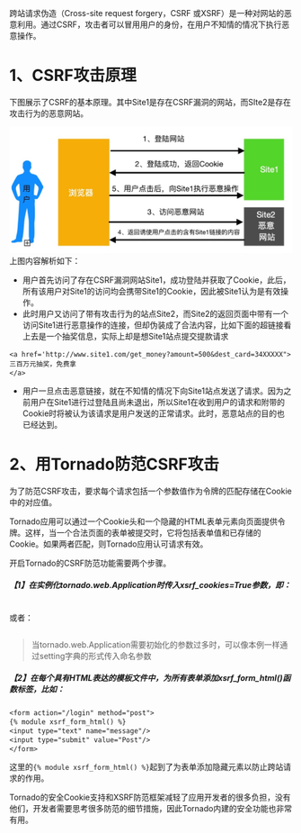 跨站请求伪造（Cross-site request forgery，CSRF 或XSRF）是一种对网站的恶意利用。通过CSRF，攻击者可以冒用用户的身份，在用户不知情的情况下执行恶意操作。

# 1、CSRF攻击原理

下图展示了CSRF的基本原理。其中Site1是存在CSRF漏洞的网站，而SIte2是存在攻击行为的恶意网站。

![](/assets/Jietu20181008-221918.jpg)上图内容解析如下：

* 用户首先访问了存在CSRF漏洞网站Site1，成功登陆并获取了Cookie，此后，所有该用户对Site1的访问均会携带Site1的Cookie，因此被Site1认为是有效操作。
* 此时用户又访问了带有攻击行为的站点Site2，而Site2的返回页面中带有一个访问Site1进行恶意操作的连接，但却伪装成了合法内容，比如下面的超链接看上去是一个抽奖信息，实际上却是想Site1站点提交提款请求

```
<a href='http://www.site1.com/get_money?amount=500&dest_card=34XXXXX">
三百万元抽奖，免费拿
</a>
```

* 用户一旦点击恶意链接，就在不知情的情况下向Site1站点发送了请求。因为之前用户在Site1进行过登陆且尚未退出，所以Site1在收到用户的请求和附带的Cookie时将被认为该请求是用户发送的正常请求。此时，恶意站点的目的也已经达到。

# 2、用Tornado防范CSRF攻击

为了防范CSRF攻击，要求每个请求包括一个参数值作为令牌的匹配存储在Cookie中的对应值。

Tornado应用可以通过一个Cookie头和一个隐藏的HTML表单元素向页面提供令牌。这样，当一个合法页面的表单被提交时，它将包括表单值和已存储的Cookie。如果两者匹配，则Tornado应用认可请求有效。

开启Tornado的CSRF防范功能需要两个步骤。

##### 【1】在实例化tornado.web.Application时传入xsrf\_cookies=True参数，即：

```

```

或者：

```

```

> 当tornado.web.Application需要初始化的参数过多时，可以像本例一样通过setting字典的形式传入命名参数

##### 【2】在每个具有HTML表达的模板文件中，为所有表单添加xsrf\_form\_html\(\)函数标签，比如：

```
<form action="/login" method="post">
{% module xsrf_form_html() %}
<input type="text" name="message"/>
<input type="submit" value="Post"/>
</form>
```

这里的`{% module xsrf_form_html() %}`起到了为表单添加隐藏元素以防止跨站请求的作用。

Tornado的安全Cookie支持和XSRF防范框架减轻了应用开发者的很多负担，没有他们，开发者需要思考很多防范的细节措施，因此Tornado内建的安全功能也非常有用。



















